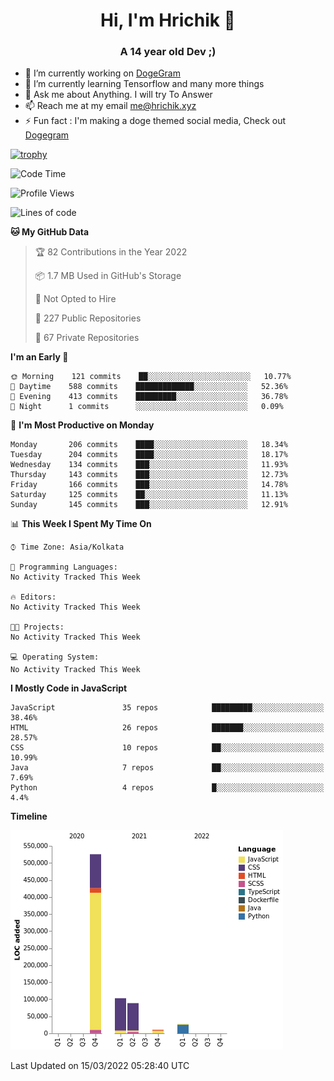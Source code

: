 <h1 align="center">Hi, I'm Hrichik 👋</h1>
<h3 align="center">A 14 year old Dev ;) </h3>


- 🔭 I’m currently working on [DogeGram](https://dogegram.xyz)
- 🌱 I’m currently learning Tensorflow and many more things
- 💬 Ask me about Anything. I will try To Answer
- 📫 Reach me at my email me@hrichik.xyz
- ⚡ Fun fact : I'm making a doge themed social media, Check out [Dogegram](https://dogegram.xyz)

[![trophy](https://github-profile-trophy.vercel.app/?username=hrichiksite)](https://github.com/ryo-ma/github-profile-trophy)



<!--START_SECTION:waka-->
![Code Time](http://img.shields.io/badge/Code%20Time-18%20hrs%2053%20mins-blue)

![Profile Views](http://img.shields.io/badge/Profile%20Views-0-blue)

![Lines of code](https://img.shields.io/badge/From%20Hello%20World%20I%27ve%20Written-756%20Thousand%20lines%20of%20code-blue)

**🐱 My GitHub Data** 

> 🏆 82 Contributions in the Year 2022
 > 
> 📦 1.7 MB Used in GitHub's Storage 
 > 
> 🚫 Not Opted to Hire
 > 
> 📜 227 Public Repositories 
 > 
> 🔑 67 Private Repositories  
 > 
**I'm an Early 🐤** 

```text
🌞 Morning    121 commits    ██░░░░░░░░░░░░░░░░░░░░░░░   10.77% 
🌆 Daytime    588 commits    █████████████░░░░░░░░░░░░   52.36% 
🌃 Evening    413 commits    █████████░░░░░░░░░░░░░░░░   36.78% 
🌙 Night      1 commits      ░░░░░░░░░░░░░░░░░░░░░░░░░   0.09%

```
📅 **I'm Most Productive on Monday** 

```text
Monday       206 commits    ████░░░░░░░░░░░░░░░░░░░░░   18.34% 
Tuesday      204 commits    ████░░░░░░░░░░░░░░░░░░░░░   18.17% 
Wednesday    134 commits    ███░░░░░░░░░░░░░░░░░░░░░░   11.93% 
Thursday     143 commits    ███░░░░░░░░░░░░░░░░░░░░░░   12.73% 
Friday       166 commits    ███░░░░░░░░░░░░░░░░░░░░░░   14.78% 
Saturday     125 commits    ██░░░░░░░░░░░░░░░░░░░░░░░   11.13% 
Sunday       145 commits    ███░░░░░░░░░░░░░░░░░░░░░░   12.91%

```


📊 **This Week I Spent My Time On** 

```text
⌚︎ Time Zone: Asia/Kolkata

💬 Programming Languages: 
No Activity Tracked This Week

🔥 Editors: 
No Activity Tracked This Week

🐱‍💻 Projects: 
No Activity Tracked This Week

💻 Operating System: 
No Activity Tracked This Week

```

**I Mostly Code in JavaScript** 

```text
JavaScript               35 repos            █████████░░░░░░░░░░░░░░░░   38.46% 
HTML                     26 repos            ███████░░░░░░░░░░░░░░░░░░   28.57% 
CSS                      10 repos            ██░░░░░░░░░░░░░░░░░░░░░░░   10.99% 
Java                     7 repos             ██░░░░░░░░░░░░░░░░░░░░░░░   7.69% 
Python                   4 repos             █░░░░░░░░░░░░░░░░░░░░░░░░   4.4%

```


**Timeline**

![Chart not found](https://raw.githubusercontent.com/hrichiksite/hrichiksite/master/charts/bar_graph.png) 


 Last Updated on 15/03/2022 05:28:40 UTC
<!--END_SECTION:waka-->
